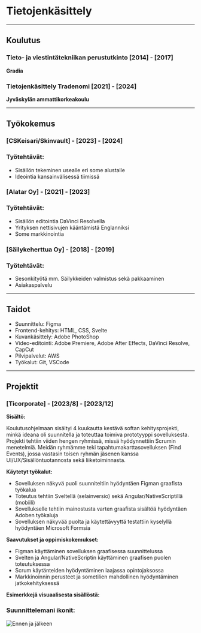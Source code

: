 # Tietojenkäsittely

---

## Koulutus

### Tieto- ja viestintätekniikan perustutkinto [2014] - [2017]

**Gradia**

### Tietojenkäsittely Tradenomi [2021] - [2024]

**Jyväskylän ammattikorkeakoulu**

---
## Työkokemus

### [CSKeisari/Skinvault] - [2023] - [2024]

### Työtehtävät:

- Sisällön tekeminen usealle eri some alustalle
- Ideointia kansainvälisessä tiimissä

### [Alatar Oy] - [2021] - [2023]

### Työtehtävät:

- Sisällön editointia DaVinci Resolvella
- Yrityksen nettisivujen kääntämistä Englanniksi
- Some markkinointia

### [Säilykeherttua Oy] - [2018] - [2019]

### Työtehtävät:

- Sesonkityötä mm. Säilykkeiden valmistus sekä pakkaaminen
- Asiakaspalvelu

---

## Taidot

- Suunnittelu: Figma
- Frontend-kehitys: HTML, CSS, Svelte
- Kuvankäsittely: Adobe PhotoShop
- Video-editointi: Adobe Premiere, Adobe After Effects, DaVinci Resolve, CapCut
- Pilvipalvelut: AWS
- Työkalut: Git, VSCode

---

## Projektit

### [Ticorporate] - [2023/8] - [2023/12]

**Sisältö:**

Koulutusohjelmaan sisältyi 4 kuukautta kestävä softan kehitysprojekti, minkä ideana oli suunnitella ja toteuttaa toimiva prototyyppi sovelluksesta. Projekti tehtiin viiden hengen ryhmissä, missä hyödynnettiin Scrumin menetelmiä. Meidän ryhmämme teki tapahtumakarttasovelluksen (Find Events), jossa vastasin toisen ryhmän jäsenen kanssa UI/UX/Sisällöntuotannosta sekä liiketoiminnasta.

**Käytetyt työkalut:**

- Sovelluksen näkyvä puoli suunniteltiin hyödyntäen Figman graafista työkalua 
- Toteutus tehtiin Sveltellä (selainversio) sekä Angular/NativeScriptillä (mobiili)
- Sovellukselle tehtiin mainostusta varten graafista sisältöä hyödyntäen Adoben työkaluja
- Sovelluksen näkyvää puolta ja käytettävyyttä testattiin kyselyllä hyödyntäen Microsoft Formsia

**Saavutukset ja oppimiskokemukset:**

- Figman käyttäminen sovelluksen graafisessa suunnittelussa
- Svelten ja Angular/NativeScriptin käyttäminen graafisen puolen toteutuksessa
- Scrum käytänteiden hyödyntäminen laajassa opintojaksossa
- Markkinoinnin perusteet ja sometilien mahdollinen hyödyntäminen jatkokehityksessä

**Esimerkkejä visuaalisesta sisällöstä:**

### Suunnittelemani ikonit:

![Ennen ja jälkeen](images/icons-examples.png)




